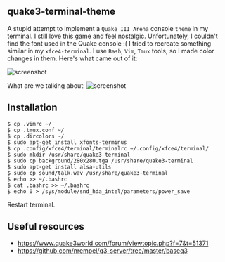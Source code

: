 ## quake3-terminal-theme
A stupid attempt to implement a ```Quake III Arena``` console ```theme``` in my terminal. I still
love this game and feel nostalgic. Unfortunately, I couldn't find the font used in the Quake
console :( I tried to recreate something similar in my ```xfce4-terminal```. I use ```Bash```,
```Vim```, ```Tmux``` tools, so I made color changes in them. Here's what came out of it:

![screenshot](./images/q3-xfce4-terminal.png)

What are we talking about:
![screenshot](./images/q3-console.jpg)

## Installation
```
$ cp .vimrc ~/
$ cp .tmux.conf ~/
$ cp .dircolors ~/
$ sudo apt-get install xfonts-terminus
$ cp .config/xfce4/terminal/terminalrc ~/.config/xfce4/terminal/
$ sudo mkdir /usr/share/quake3-terminal
$ sudo cp background/280x280.tga /usr/share/quake3-terminal
$ sudo apt-get install alsa-utils
$ sudo cp sound/talk.wav /usr/share/quake3-terminal
$ echo >> ~/.bashrc
$ cat .bashrc >> ~/.bashrc
$ echo 0 > /sys/module/snd_hda_intel/parameters/power_save
```
Restart terminal.

## Useful resources
* https://www.quake3world.com/forum/viewtopic.php?f=7&t=51371
* https://github.com/nrempel/q3-server/tree/master/baseq3
